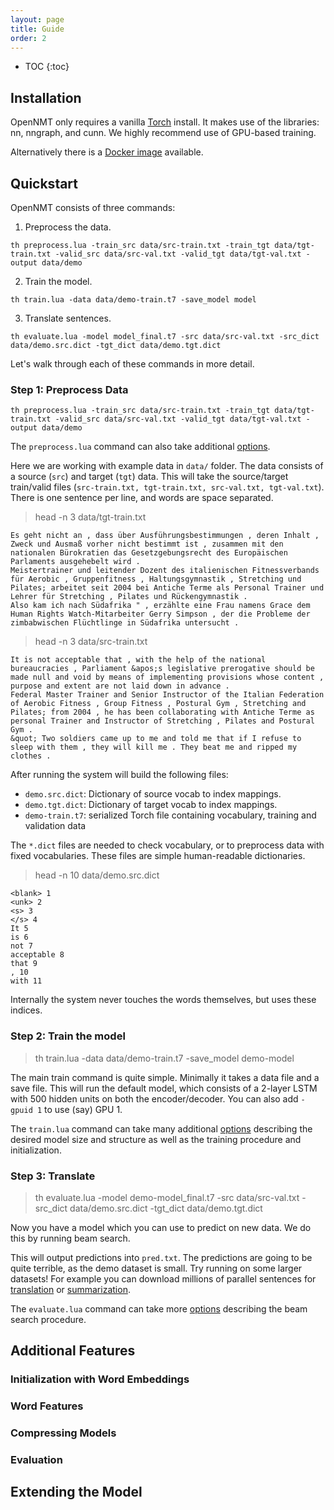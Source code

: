 ```yaml
---
layout: page
title: Guide
order: 2
---
```


* TOC
{:toc}

## Installation


OpenNMT only requires a vanilla <a href="http://torch.ch/docs/getting-started.html">Torch</a> install. It makes use of the libraries: nn, nngraph, and cunn. We highly recommend use of GPU-based training.

Alternatively there is a <a href="https://hub.docker.com/r/harvardnlp/opennmt/">Docker image</a> available.

## Quickstart

OpenNMT consists of three commands:

1) Preprocess the data.

```th preprocess.lua -train_src data/src-train.txt -train_tgt data/tgt-train.txt -valid_src data/src-val.txt -valid_tgt data/tgt-val.txt -output data/demo```

2) Train the model.

```th train.lua -data data/demo-train.t7 -save_model model```

3) Translate sentences.

```th evaluate.lua -model model_final.t7 -src data/src-val.txt -src_dict data/demo.src.dict -tgt_dict data/demo.tgt.dict```

Let's walk through each of these commands in more detail. 


### Step 1: Preprocess Data

```
th preprocess.lua -train_src data/src-train.txt -train_tgt data/tgt-train.txt -valid_src data/src-val.txt -valid_tgt data/tgt-val.txt -output data/demo
```

The `preprocess.lua` command can also take additional <a href="https://opennmt.github.io/OpenNMT/Options#preprocess">options</a>.  

Here we are working with example data in `data/` folder.
The data consists of a source (`src`) and target (`tgt`) data.
This will take the source/target train/valid files (`src-train.txt, tgt-train.txt,
src-val.txt, tgt-val.txt`). There is one sentence per line, and words are space separated.

> head -n 3 data/tgt-train.txt

```
Es geht nicht an , dass über Ausführungsbestimmungen , deren Inhalt , Zweck und Ausmaß vorher nicht bestimmt ist , zusammen mit den nationalen Bürokratien das Gesetzgebungsrecht des Europäischen Parlaments ausgehebelt wird .
Meistertrainer und leitender Dozent des italienischen Fitnessverbands für Aerobic , Gruppenfitness , Haltungsgymnastik , Stretching und Pilates; arbeitet seit 2004 bei Antiche Terme als Personal Trainer und Lehrer für Stretching , Pilates und Rückengymnastik .
Also kam ich nach Südafrika " , erzählte eine Frau namens Grace dem Human Rights Watch-Mitarbeiter Gerry Simpson , der die Probleme der zimbabwischen Flüchtlinge in Südafrika untersucht .
```

> head -n 3 data/src-train.txt

```
It is not acceptable that , with the help of the national bureaucracies , Parliament &apos;s legislative prerogative should be made null and void by means of implementing provisions whose content , purpose and extent are not laid down in advance .
Federal Master Trainer and Senior Instructor of the Italian Federation of Aerobic Fitness , Group Fitness , Postural Gym , Stretching and Pilates; from 2004 , he has been collaborating with Antiche Terme as personal Trainer and Instructor of Stretching , Pilates and Postural Gym .
&quot; Two soldiers came up to me and told me that if I refuse to sleep with them , they will kill me . They beat me and ripped my clothes .
```

After running the system will build the following files:

* `demo.src.dict`: Dictionary of source vocab to index mappings.
* `demo.tgt.dict`: Dictionary of target vocab to index mappings.
* `demo-train.t7`: serialized Torch file containing vocabulary, training and validation data

The `*.dict` files are needed to check vocabulary, or to preprocess data with fixed vocabularies.
These files are simple human-readable dictionaries.

> head -n 10 data/demo.src.dict

```
<blank> 1
<unk> 2
<s> 3
</s> 4
It 5
is 6
not 7
acceptable 8
that 9
, 10
with 11
```

Internally the system never touches the words themselves, but uses these indices.

### Step 2: Train the model

> th train.lua -data data/demo-train.t7 -save_model demo-model


The main train command is quite simple. Minimally it takes a data file
and a save file.  This will run the default model, which consists of a
2-layer LSTM with 500 hidden units on both the encoder/decoder. You
can also add `-gpuid 1` to use (say) GPU 1.

The `train.lua` command can take many additional <a
href="https://opennmt.github.io/OpenNMT/Options#train">options</a>
describing the desired model size and structure as
well as the training procedure and initialization.


### Step 3: Translate

> th evaluate.lua -model demo-model_final.t7 -src data/src-val.txt  -src_dict data/demo.src.dict -tgt_dict data/demo.tgt.dict

Now you have a model which you can use to predict on new data. We do this by running beam search.

This will output predictions into `pred.txt`. The predictions are going to be quite terrible,
as the demo dataset is small. Try running on some larger datasets! For example you can download
millions of parallel sentences for [translation](http://www.statmt.org/wmt15/translation-task.html)
or [summarization](https://github.com/harvardnlp/sent-summary).

The `evaluate.lua` command can take  more <a
href="https://opennmt.github.io/OpenNMT/Options#evaluate">options</a>
describing the beam search procedure.


## Additional Features

### Initialization with Word Embeddings

### Word Features

### Compressing Models

### Evaluation

## Extending the Model

